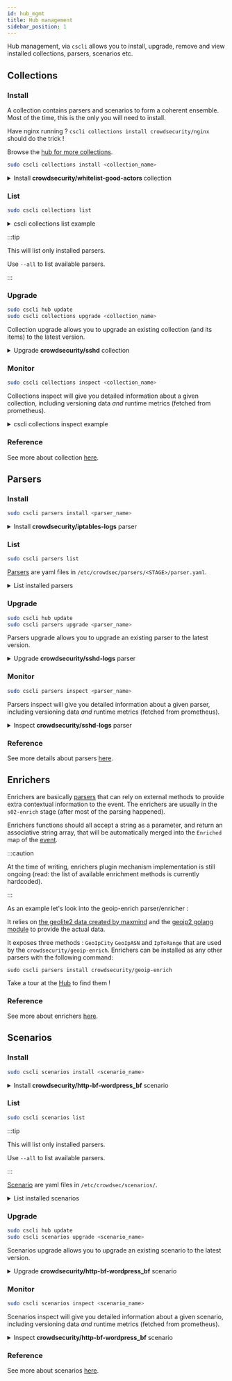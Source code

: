 ```yaml
---
id: hub_mgmt
title: Hub management
sidebar_position: 1
---
```


Hub management, via `cscli` allows you to install, upgrade, remove and view installed collections, parsers, scenarios etc.



## Collections


### Install

A collection contains parsers and scenarios to form a coherent ensemble. Most of the time, this is the only you will need to install. 

Have nginx running ? `cscli collections install crowdsecurity/nginx` should do the trick ! 

Browse the [hub for more collections](https://hub.crowdsec.net/browse/#collections).

```bash
sudo cscli collections install <collection_name>
```

<details>
  <summary>Install <strong> crowdsecurity/whitelist-good-actors </strong> collection </summary>

```bash
sudo cscli collections install crowdsecurity/whitelist-good-actors
INFO[0000] crowdsecurity/seo-bots-whitelist : OK        
INFO[0000] downloading data 'https://raw.githubusercontent.com/crowdsecurity/sec-lists/master/whitelists/benign_bots/search_engine_crawlers/rdns_seo_bots.txt' in '/var/lib/crowdsec/data/rdns_seo_bots.txt' 
INFO[0001] downloading data 'https://raw.githubusercontent.com/crowdsecurity/sec-lists/master/whitelists/benign_bots/search_engine_crawlers/rnds_seo_bots.regex' in '/var/lib/crowdsec/data/rdns_seo_bots.regex' 
INFO[0002] downloading data 'https://raw.githubusercontent.com/crowdsecurity/sec-lists/master/whitelists/benign_bots/search_engine_crawlers/ip_seo_bots.txt' in '/var/lib/crowdsec/data/ip_seo_bots.txt' 
INFO[0002] crowdsecurity/cdn-whitelist : OK             
INFO[0002] downloading data 'https://www.cloudflare.com/ips-v4' in '/var/lib/crowdsec/data/cloudflare_ips.txt' 
INFO[0003] crowdsecurity/rdns : OK                      
INFO[0003] crowdsecurity/whitelist-good-actors : OK     
INFO[0003] /etc/crowdsec/postoverflows/s01-whitelist doesn't exist, create 
INFO[0003] Enabled postoverflows : crowdsecurity/seo-bots-whitelist 
INFO[0003] Enabled postoverflows : crowdsecurity/cdn-whitelist 
INFO[0003] /etc/crowdsec/postoverflows/s00-enrich doesn't exist, create 
INFO[0003] Enabled postoverflows : crowdsecurity/rdns   
INFO[0003] Enabled collections : crowdsecurity/whitelist-good-actors 
INFO[0003] Enabled crowdsecurity/whitelist-good-actors  
INFO[0003] Run 'systemctl reload crowdsec' for the new configuration to be effective. 
$ systemctl reload crowdsec
```
</details>


### List

```bash
sudo cscli collections list
```

<details>
  <summary>cscli collections list example</summary>

```bash
sudo cscli collections list   
-------------------------------------------------------------------------------------------------------------
 NAME                               📦 STATUS    VERSION  LOCAL PATH                                         
-------------------------------------------------------------------------------------------------------------
 crowdsecurity/nginx                ✔️  enabled  0.1      /etc/crowdsec/collections/nginx.yaml               
 crowdsecurity/base-http-scenarios  ✔️  enabled  0.1      /etc/crowdsec/collections/base-http-scenarios.yaml 
 crowdsecurity/sshd                 ✔️  enabled  0.1      /etc/crowdsec/collections/sshd.yaml                
 crowdsecurity/linux                ✔️  enabled  0.2      /etc/crowdsec/collections/linux.yaml               
-------------------------------------------------------------------------------------------------------------
```

</details>

:::tip

This will list only installed parsers.

Use `--all` to list available parsers.

:::

### Upgrade

```bash
sudo cscli hub update
sudo cscli collections upgrade <collection_name>
```

Collection upgrade allows you to upgrade an existing collection (and its items) to the latest version.


<details>
  <summary>Upgrade <strong>crowdsecurity/sshd</strong> collection</summary>

```bash
sudo cscli hub update
INFO[06-08-2021 04:18:33 PM] Wrote new 126099 bytes index to /etc/crowdsec/hub/.index.json 
sudo cscli collections upgrade crowdsecurity/sshd  
INFO[0000] crowdsecurity/sshd : up-to-date              
WARN[0000] crowdsecurity/sshd-logs : overwrite          
WARN[0000] crowdsecurity/ssh-bf : overwrite             
WARN[0000] crowdsecurity/sshd : overwrite               
INFO[0000] 📦 crowdsecurity/sshd : updated               
INFO[0000] Upgraded 1 items                             
INFO[0000] Run 'systemctl reload crowdsec' for the new configuration to be effective.
$ systemctl reload crowdsec

```

</details>

### Monitor

```bash
sudo cscli collections inspect <collection_name>
```

Collections inspect will give you detailed information about a given collection, including versioning data *and* runtime metrics (fetched from prometheus).

<details>
  <summary>cscli collections inspect example</summary>

```bash
sudo cscli collections inspect crowdsecurity/sshd       
type: collections
name: crowdsecurity/sshd
filename: sshd.yaml
description: 'sshd support : parser and brute-force detection'
author: crowdsecurity
belongs_to_collections:
- crowdsecurity/linux
- crowdsecurity/linux
remote_path: collections/crowdsecurity/sshd.yaml
version: "0.1"
local_path: /etc/crowdsec/collections/sshd.yaml
localversion: "0.1"
localhash: 21159aeb87529efcf1a5033f720413d5321a6451bab679a999f7f01a7aa972b3
installed: true
downloaded: true
uptodate: true
tainted: false
local: false
parsers:
- crowdsecurity/sshd-logs
scenarios:
- crowdsecurity/ssh-bf

Current metrics : 

 - (Scenario) crowdsecurity/ssh-bf: 
+---------------+-----------+--------------+--------+---------+
| CURRENT COUNT | OVERFLOWS | INSTANCIATED | POURED | EXPIRED |
+---------------+-----------+--------------+--------+---------+
|             0 |         1 |            2 |     10 |       1 |
+---------------+-----------+--------------+--------+---------+

```

</details>

### Reference

See more about collection [here](/collections/introduction.md).


## Parsers

### Install

```bash
sudo cscli parsers install <parser_name>
```

<details>
  <summary>Install <strong>crowdsecurity/iptables-logs</strong> parser</summary>

```bash
sudo cscli parsers install crowdsecurity/iptables-logs    
INFO[0000] crowdsecurity/iptables-logs : OK             
INFO[0000] Enabled parsers : crowdsecurity/iptables-logs 
INFO[0000] Enabled crowdsecurity/iptables-logs          
INFO[0000] Run 'systemctl reload crowdsec' for the new configuration to be effective. 
```
</details>

### List


```bash
sudo cscli parsers list
```

[Parsers](/parsers/introduction.mdx) are yaml files in `/etc/crowdsec/parsers/<STAGE>/parser.yaml`.


<details>
  <summary>List installed parsers</summary>

```bash
sudo cscli parsers list
--------------------------------------------------------------------------------------------------------------
 NAME                            📦 STATUS    VERSION  LOCAL PATH                                             
--------------------------------------------------------------------------------------------------------------
 crowdsecurity/whitelists        ✔️  enabled  0.1      /etc/crowdsec/parsers/s02-enrich/whitelists.yaml       
 crowdsecurity/dateparse-enrich  ✔️  enabled  0.1      /etc/crowdsec/parsers/s02-enrich/dateparse-enrich.yaml 
 crowdsecurity/iptables-logs     ✔️  enabled  0.1      /etc/crowdsec/parsers/s01-parse/iptables-logs.yaml     
 crowdsecurity/syslog-logs       ✔️  enabled  0.1      /etc/crowdsec/parsers/s00-raw/syslog-logs.yaml         
 crowdsecurity/sshd-logs         ✔️  enabled  0.1      /etc/crowdsec/parsers/s01-parse/sshd-logs.yaml         
 crowdsecurity/geoip-enrich      ✔️  enabled  0.2      /etc/crowdsec/parsers/s02-enrich/geoip-enrich.yaml     
 crowdsecurity/http-logs         ✔️  enabled  0.2      /etc/crowdsec/parsers/s02-enrich/http-logs.yaml        
 crowdsecurity/nginx-logs        ✔️  enabled  0.1      /etc/crowdsec/parsers/s01-parse/nginx-logs.yaml        
--------------------------------------------------------------------------------------------------------------

```

</details>


### Upgrade

```bash
sudo cscli hub update
sudo cscli parsers upgrade <parser_name>
```

Parsers upgrade allows you to upgrade an existing parser to the latest version.

<details>
  <summary>Upgrade <strong>crowdsecurity/sshd-logs</strong> parser</summary>

```bash
sudo cscli hub update
INFO[06-08-2021 04:18:33 PM] Wrote new 126099 bytes index to /etc/crowdsec/hub/.index.json 
sudo cscli parsers upgrade crowdsecurity/sshd-logs  
INFO[0000] crowdsecurity/sshd : up-to-date              
WARN[0000] crowdsecurity/sshd-logs : overwrite          
WARN[0000] crowdsecurity/ssh-bf : overwrite             
WARN[0000] crowdsecurity/sshd : overwrite               
INFO[0000] 📦 crowdsecurity/sshd : updated               
INFO[0000] Upgraded 1 items                             
INFO[0000] Run 'systemctl reload crowdsec' for the new configuration to be effective.

```

</details>

### Monitor

```bash
sudo cscli parsers inspect <parser_name>
```

Parsers inspect will give you detailed information about a given parser, including versioning data *and* runtime metrics (fetched from prometheus).

<!--TBD: refaire l'output apres avoir fix le 'parsers inspect XXXX'-->
<details>
  <summary>Inspect <strong>crowdsecurity/sshd-logs</strong> parser</summary>

```bash
sudo cscli parsers inspect crowdsecurity/sshd-logs     
type: parsers
stage: s01-parse
name: crowdsecurity/sshd-logs
filename: sshd-logs.yaml
description: Parse openSSH logs
author: crowdsecurity
belongs_to_collections:
- crowdsecurity/sshd
remote_path: parsers/s01-parse/crowdsecurity/sshd-logs.yaml
version: "0.1"
local_path: /etc/crowdsec/parsers/s01-parse/sshd-logs.yaml
localversion: "0.1"
localhash: ecd40cb8cd95e2bad398824ab67b479362cdbf0e1598b8833e2f537ae3ce2f93
installed: true
downloaded: true
uptodate: true
tainted: false
local: false

Current metrics :

 - (Parser) crowdsecurity/sshd-logs:
+-------------------+-------+--------+----------+
|      PARSERS      | HITS  | PARSED | UNPARSED |
+-------------------+-------+--------+----------+
| /var/log/auth.log | 94138 |  42404 |    51734 |
+-------------------+-------+--------+----------+

```

</details>

### Reference

See more details about parsers [here](/parsers/introduction.mdx).

## Enrichers

Enrichers are basically [parsers](/parsers/introduction.mdx) that can rely on external methods to provide extra contextual information to the event. The enrichers are usually in the `s02-enrich` stage (after most of the parsing happened).

Enrichers functions should all accept a string as a parameter, and return an associative string array, that will be automatically merged into the `Enriched` map of the [event](/expr/event.md).

:::caution

At the time of writing, enrichers plugin mechanism implementation is still ongoing (read: the list of available enrichment methods is currently hardcoded).

:::

As an example let's look into the geoip-enrich parser/enricher :

It relies on [the geolite2 data created by maxmind](https://www.maxmind.com) and the [geoip2 golang module](https://github.com/oschwald/geoip2-golang) to provide the actual data.


It exposes three methods : `GeoIpCity` `GeoIpASN` and `IpToRange` that are used by the `crowdsecurity/geoip-enrich`.
Enrichers can be installed as any other parsers with the following command:

```
sudo cscli parsers install crowdsecurity/geoip-enrich
```

Take a tour at the [Hub](https://hub.crowdsec.net/browse/#configurations) to find them !

### Reference

See more about enrichers [here](/parsers/enricher.md).


## Scenarios


### Install

```bash
sudo cscli scenarios install <scenario_name>
```

<details>
  <summary>Install <strong>crowdsecurity/http-bf-wordpress_bf</strong> scenario</summary>

```bash
sudo cscli scenarios install crowdsecurity/http-bf-wordpress_bf
INFO[0000] crowdsecurity/http-bf-wordpress_bf : OK      
INFO[0000] Enabled scenarios : crowdsecurity/http-bf-wordpress_bf 
INFO[0000] Enabled crowdsecurity/http-bf-wordpress_bf   
INFO[0000] Run 'systemctl reload crowdsec' for the new configuration to be effective. 
$ systemctl reload crowdsec
```

</details>


### List

```bash
sudo cscli scenarios list
```

:::tip

This will list only installed parsers.

Use `--all` to list available parsers.

:::

[Scenario](/scenarios/introduction.mdx) are yaml files in `/etc/crowdsec/scenarios/`.


<details>
  <summary>List installed scenarios</summary>

```bash
sudo cscli scenarios list
---------------------------------------------------------------------------------------------------------------------------
 NAME                                       📦 STATUS    VERSION  LOCAL PATH                                               
---------------------------------------------------------------------------------------------------------------------------
 crowdsecurity/ssh-bf                       ✔️  enabled  0.1      /etc/crowdsec/scenarios/ssh-bf.yaml                      
 crowdsecurity/http-bf-wordpress_bf         ✔️  enabled  0.1      /etc/crowdsec/scenarios/http-bf-wordpress_bf.yaml        
 crowdsecurity/http-crawl-non_statics       ✔️  enabled  0.2      /etc/crowdsec/scenarios/http-crawl-non_statics.yaml      
 crowdsecurity/http-probing                 ✔️  enabled  0.1      /etc/crowdsec/scenarios/http-probing.yaml                
 crowdsecurity/http-sensitive-files         ✔️  enabled  0.2      /etc/crowdsec/scenarios/http-sensitive-files.yaml        
 crowdsecurity/http-bad-user-agent          ✔️  enabled  0.2      /etc/crowdsec/scenarios/http-bad-user-agent.yaml         
 crowdsecurity/http-path-traversal-probing  ✔️  enabled  0.2      /etc/crowdsec/scenarios/http-path-traversal-probing.yaml 
 crowdsecurity/http-sqli-probing            ✔️  enabled  0.2      /etc/crowdsec/scenarios/http-sqli-probing.yaml           
 crowdsecurity/http-backdoors-attempts      ✔️  enabled  0.2      /etc/crowdsec/scenarios/http-backdoors-attempts.yaml     
 crowdsecurity/http-xss-probing             ✔️  enabled  0.2      /etc/crowdsec/scenarios/http-xss-probing.yaml            
---------------------------------------------------------------------------------------------------------------------------

```

</details>


### Upgrade

```bash
sudo cscli hub update
sudo cscli scenarios upgrade <scenario_name>
```

Scenarios upgrade allows you to upgrade an existing scenario to the latest version.

<details>
  <summary>Upgrade <strong>crowdsecurity/http-bf-wordpress_bf</strong> scenario</summary>

```bash
sudo cscli hub update
INFO[06-08-2021 04:18:33 PM] Wrote new 126099 bytes index to /etc/crowdsec/hub/.index.json 
sudo cscli scenarios upgrade crowdsecurity/ssh-bf
INFO[0000] crowdsecurity/ssh-bf : up-to-date            
WARN[0000] crowdsecurity/ssh-bf : overwrite             
INFO[0000] 📦 crowdsecurity/ssh-bf : updated             
INFO[0000] Upgraded 1 items                             
INFO[0000] Run 'systemctl reload crowdsec' for the new configuration to be effective. 
```

</details>

### Monitor

```bash
sudo cscli scenarios inspect <scenario_name>
```

Scenarios inspect will give you detailed information about a given scenario, including versioning data *and* runtime metrics (fetched from prometheus).

<details>
  <summary>Inspect <strong>crowdsecurity/http-bf-wordpress_bf</strong> scenario</summary>

```bash
sudo cscli scenarios inspect crowdsecurity/ssh-bf    
type: scenarios
name: crowdsecurity/ssh-bf
filename: ssh-bf.yaml
description: Detect ssh bruteforce
author: crowdsecurity
references:
- http://wikipedia.com/ssh-bf-is-bad
belongs_to_collections:
- crowdsecurity/sshd
remote_path: scenarios/crowdsecurity/ssh-bf.yaml
version: "0.1"
local_path: /etc/crowdsec/scenarios/ssh-bf.yaml
localversion: "0.1"
localhash: 4441dcff07020f6690d998b7101e642359ba405c2abb83565bbbdcee36de280f
installed: true
downloaded: true
uptodate: true
tainted: false
local: false

Current metrics :

 - (Scenario) crowdsecurity/ssh-bf:
+---------------+-----------+--------------+--------+---------+
| CURRENT COUNT | OVERFLOWS | INSTANCIATED | POURED | EXPIRED |
+---------------+-----------+--------------+--------+---------+
|            14 |      5700 |         7987 |  42572 |    2273 |
+---------------+-----------+--------------+--------+---------+
```

</details>

### Reference

See more about scenarios [here](/scenarios/introduction.mdx).
